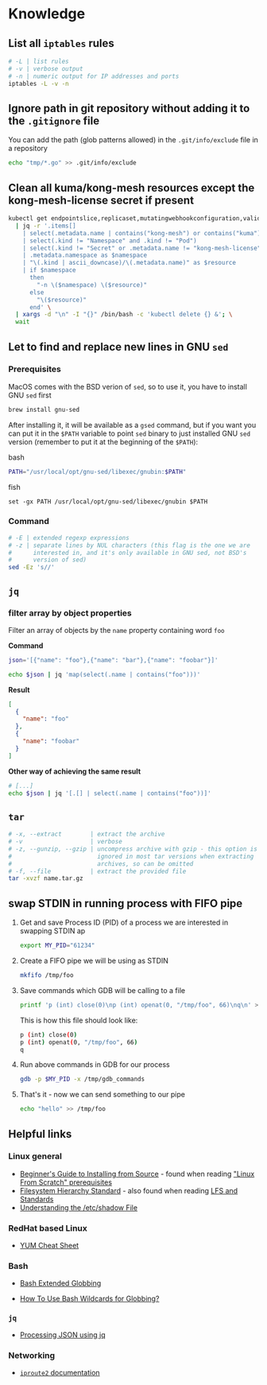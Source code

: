 # Knowledge

## List all `iptables` rules

```sh
# -L | list rules
# -v | verbose output
# -n | numeric output for IP addresses and ports
iptables -L -v -n
```

## Ignore path in git repository without adding it to the `.gitignore` file

You can add the path (glob patterns allowed) in the `.git/info/exclude` file in a repository

```sh
echo "tmp/*.go" >> .git/info/exclude
```

## Clean all kuma/kong-mesh resources except the kong-mesh-license secret if present

```sh
kubectl get endpointslice,replicaset,mutatingwebhookconfiguration,validatingwebhookconfiguration,configmap,secret,crd,svc,clusterrole,clusterrolebinding,role,rolebinding,deploy,serviceaccount,ingress -A -o json \
  | jq -r '.items[]
    | select(.metadata.name | contains("kong-mesh") or contains("kuma")) 
    | select(.kind != "Namespace" and .kind != "Pod")
    | select(.kind != "Secret" or .metadata.name != "kong-mesh-license") 
    | .metadata.namespace as $namespace
    | "\(.kind | ascii_downcase)/\(.metadata.name)" as $resource 
    | if $namespace
      then
        "-n \($namespace) \($resource)"
      else
        "\($resource)"
      end' \
  | xargs -d "\n" -I "{}" /bin/bash -c 'kubectl delete {} &'; \
  wait
```

## Let to find and replace new lines in GNU `sed`

### Prerequisites

MacOS comes with the BSD verion of `sed`, so to use it, you have to install GNU `sed` first

```sh
brew install gnu-sed
```

After installing it, it will be available as a `gsed` command, but if you want you can put it in the `$PATH` variable to point `sed` binary to just installed GNU `sed` version (remember to put it at the beginning of the `$PATH`):

bash

```bash
PATH="/usr/local/opt/gnu-sed/libexec/gnubin:$PATH"
```

fish

```fish
set -gx PATH /usr/local/opt/gnu-sed/libexec/gnubin $PATH
```

### Command

```sh
# -E | extended regexp expressions
# -z | separate lines by NUL characters (this flag is the one we are
#      interested in, and it's only available in GNU sed, not BSD's 
#      version of sed)
sed -Ez 's//'
```

## `jq`

### filter array by object properties

Filter an array of objects by the `name` property containing word `foo`

**Command**

```sh
json='[{"name": "foo"},{"name": "bar"},{"name": "foobar"}]'

echo $json | jq 'map(select(.name | contains("foo")))'
```

**Result**

```json
[
  {
    "name": "foo"
  },
  {
    "name": "foobar"
  }
]
```

**Other way of achieving the same result**

```sh
# [...]
echo $json | jq '[.[] | select(.name | contains("foo"))]'
```

## `tar`

```sh
# -x, --extract        | extract the archive
# -v                   | verbose
# -z, --gunzip, --gzip | uncompress archive with gzip - this option is
#                        ignored in most tar versions when extracting
#                        archives, so can be omitted
# -f, --file           | extract the provided file
tar -xvzf name.tar.gz
```

## swap STDIN in running process with FIFO pipe

1. Get and save Process ID (PID) of a process we are interested in swapping STDIN ap

   ```sh
   export MY_PID="61234"
   ```

2. Create a FIFO pipe we will be using as STDIN

   ```sh
   mkfifo /tmp/foo
   ```

3. Save commands which GDB will be calling to a file

   ```sh
   printf 'p (int) close(0)\np (int) openat(0, "/tmp/foo", 66)\nq\n' > /tmp/gdb_commands
   ```

   This is how this file should look like:

   ```sh
   p (int) close(0)
   p (int) openat(0, "/tmp/foo", 66)
   q
   ```

4. Run above commands in GDB for our process

   ```sh
   gdb -p $MY_PID -x /tmp/gdb_commands
   ```

5. That's it - now we can send something to our pipe
   ```sh
   echo "hello" >> /tmp/foo
   ```

## Helpful links

### Linux general

* [Beginner's Guide to Installing from Source](https://moi.vonos.net/linux/beginners-installing-from-source/) - found when reading ["Linux From Scratch" prerequisites](https://www.linuxfromscratch.org/lfs/view/stable-systemd/prologue/prerequisites.html)
* [Filesystem Hierarchy Standard](https://refspecs.linuxfoundation.org/FHS_3.0/fhs/index.html) - also found when reading [LFS and Standards](https://www.linuxfromscratch.org/lfs/view/stable-systemd/prologue/standards.html)
* [Understanding the /etc/shadow File](https://linuxize.com/post/etc-shadow-file/)

### RedHat based Linux

* [YUM Cheat Sheet](https://access.redhat.com/sites/default/files/attachments/rh_yum_cheatsheet_1214_jcs_print-1.pdf)

### Bash

* [Bash Extended Globbing](https://www.linuxjournal.com/content/bash-extended-globbing)

* [How To Use Bash Wildcards for Globbing?](https://www.shell-tips.com/bash/wildcards-globbing/)

### `jq`

* [Processing JSON using jq](https://gist.github.com/olih/f7437fb6962fb3ee9fe95bda8d2c8fa4)

### Networking

* [`iproute2` documentation](http://www.policyrouting.org/iproute2.doc.html)
